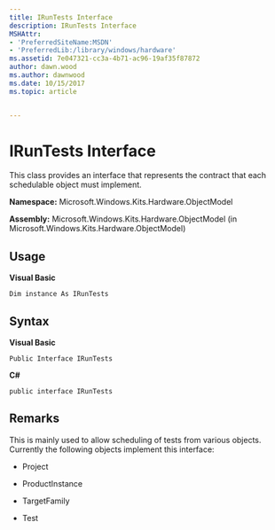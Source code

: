 ```yaml
---
title: IRunTests Interface
description: IRunTests Interface
MSHAttr:
- 'PreferredSiteName:MSDN'
- 'PreferredLib:/library/windows/hardware'
ms.assetid: 7e047321-cc3a-4b71-ac96-19af35f87872
author: dawn.wood
ms.author: dawnwood
ms.date: 10/15/2017
ms.topic: article


---
```


# IRunTests Interface


This class provides an interface that represents the contract that each schedulable object must implement.

**Namespace:** Microsoft.Windows.Kits.Hardware.ObjectModel

**Assembly:** Microsoft.Windows.Kits.Hardware.ObjectModel (in Microsoft.Windows.Kits.Hardware.ObjectModel)

## <span id="Usage"></span><span id="usage"></span><span id="USAGE"></span>Usage


**Visual Basic**

`Dim instance As IRunTests`

## <span id="Syntax"></span><span id="syntax"></span><span id="SYNTAX"></span>Syntax


**Visual Basic**

`Public Interface IRunTests`

**C#**

`public interface IRunTests`

## <span id="Remarks"></span><span id="remarks"></span><span id="REMARKS"></span>Remarks


This is mainly used to allow scheduling of tests from various objects. Currently the following objects implement this interface:

-   Project

-   ProductInstance

-   TargetFamily

-   Test

 

 






